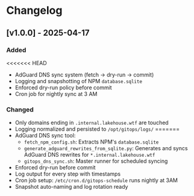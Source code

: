 # Changelog

## [v1.0.0] - 2025-04-17
### Added
<<<<<<< HEAD
- AdGuard DNS sync system (fetch → dry-run → commit)
- Logging and snapshotting of NPM `database.sqlite`
- Enforced dry-run policy before commit
- Cron job for nightly sync at 3 AM

### Changed
- Only domains ending in `.internal.lakehouse.wtf` are touched
- Logging normalized and persisted to `/opt/gitops/logs/`
=======
- AdGuard DNS sync tool:
  - `fetch_npm_config.sh`: Extracts NPM's `database.sqlite`
  - `generate_adguard_rewrites_from_sqlite.py`: Generates and syncs AdGuard DNS rewrites for `*.internal.lakehouse.wtf`
  - `gitops_dns_sync.sh`: Master runner for scheduled syncing
- Enforced dry-run before commit
- Log output for every step with timestamps
- Cron job setup: `/etc/cron.d/gitops-schedule` runs nightly at 3AM
- Snapshot auto-naming and log rotation ready

